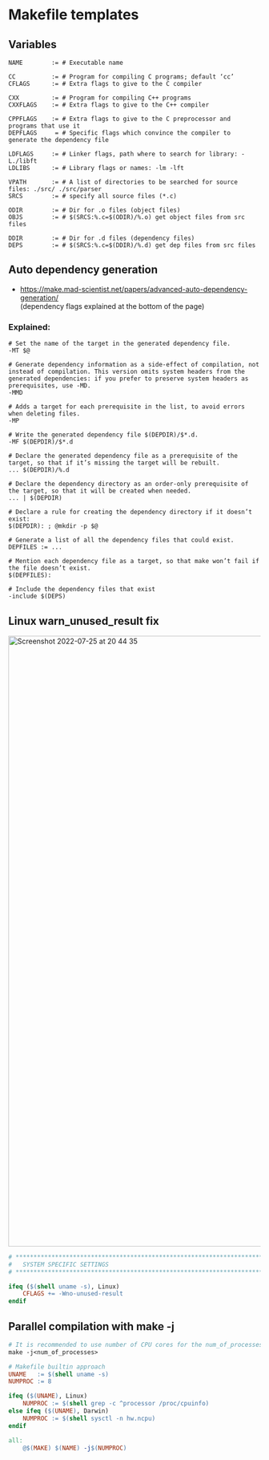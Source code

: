 # Makefile templates

## Variables
```make
NAME        := # Executable name

CC          := # Program for compiling C programs; default ‘cc’
CFLAGS      := # Extra flags to give to the C compiler

CXX         := # Program for compiling C++ programs
CXXFLAGS    := # Extra flags to give to the C++ compiler

CPPFLAGS    := # Extra flags to give to the C preprocessor and programs that use it
DEPFLAGS     = # Specific flags which convince the compiler to generate the dependency file

LDFLAGS     := # Linker flags, path where to search for library: -L./libft
LDLIBS      := # Library flags or names: -lm -lft

VPATH       := # A list of directories to be searched for source files: ./src/ ./src/parser
SRCS        := # specify all source files (*.c)

ODIR        := # Dir for .o files (object files)
OBJS        := # $(SRCS:%.c=$(ODIR)/%.o) get object files from src files

DDIR        := # Dir for .d files (dependency files)
DEPS        := # $(SRCS:%.c=$(DDIR)/%.d) get dep files from src files

```

## Auto dependency generation 
* https://make.mad-scientist.net/papers/advanced-auto-dependency-generation/<br>(dependency flags explained at the bottom of the page)

### Explained:

```make
# Set the name of the target in the generated dependency file.
-MT $@

# Generate dependency information as a side-effect of compilation, not instead of compilation. This version omits system headers from the generated dependencies: if you prefer to preserve system headers as prerequisites, use -MD.
-MMD

# Adds a target for each prerequisite in the list, to avoid errors when deleting files.
-MP

# Write the generated dependency file $(DEPDIR)/$*.d.
-MF $(DEPDIR)/$*.d

# Declare the generated dependency file as a prerequisite of the target, so that if it’s missing the target will be rebuilt. 
... $(DEPDIR)/%.d

# Declare the dependency directory as an order-only prerequisite of the target, so that it will be created when needed.
... | $(DEPDIR)

# Declare a rule for creating the dependency directory if it doesn’t exist:
$(DEPDIR): ; @mkdir -p $@

# Generate a list of all the dependency files that could exist.
DEPFILES := ...

# Mention each dependency file as a target, so that make won’t fail if the file doesn’t exist.
$(DEPFILES):

# Include the dependency files that exist
-include $(DEPS)
```

## Linux warn_unused_result fix
<img width="1218" alt="Screenshot 2022-07-25 at 20 44 35" src="https://user-images.githubusercontent.com/56789534/180851762-8bc60ebe-39ec-44f9-babd-fa2a123e637c.png">

```Makefile
# **************************************************************************** #
#   SYSTEM SPECIFIC SETTINGS                                                   #
# **************************************************************************** #

ifeq ($(shell uname -s), Linux)
	CFLAGS += -Wno-unused-result
endif
```

## Parallel compilation with make -j
```Makefile
# It is recommended to use number of CPU cores for the num_of_processes
make -j<num_of_processes>
```
```Makefile
# Makefile builtin approach
UNAME	:= $(shell uname -s)
NUMPROC	:= 8

ifeq ($(UNAME), Linux)
	NUMPROC := $(shell grep -c ^processor /proc/cpuinfo)
else ifeq ($(UNAME), Darwin)
	NUMPROC := $(shell sysctl -n hw.ncpu)
endif

all:
	@$(MAKE) $(NAME) -j$(NUMPROC)
```

